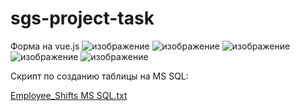 # sgs-project-task

Форма на vue.js
![изображение](https://github.com/alice-in-wounderland/sgs-project-task/assets/47723267/5f5d38a3-b371-447f-bd87-43d3bb0accbe)
![изображение](https://github.com/alice-in-wounderland/sgs-project-task/assets/47723267/7e10f6b5-2539-4767-9f11-b3c7b2b29b18)
![изображение](https://github.com/alice-in-wounderland/sgs-project-task/assets/47723267/9aeeed98-d7ea-4121-b407-a187d8e25f0f)
![изображение](https://github.com/alice-in-wounderland/sgs-project-task/assets/47723267/727b38a2-a4cd-4160-95a6-ace3bb28e1f7)
![изображение](https://github.com/alice-in-wounderland/sgs-project-task/assets/47723267/84b5825d-d74a-4077-8d5d-0199fa36bc71)

Скрипт по созданию таблицы на MS SQL: 

[Employee_Shifts MS SQL.txt](https://github.com/alice-in-wounderland/sgs-project-task/files/13033329/Employee_Shifts.MS.SQL.txt)
